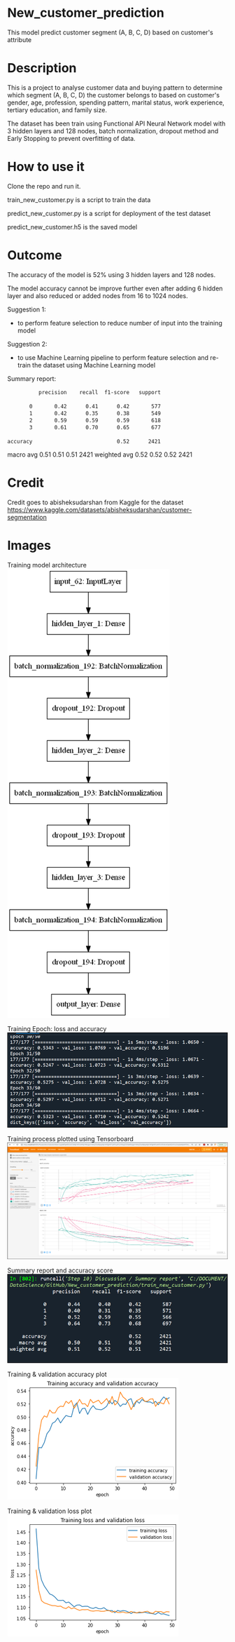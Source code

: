 
 # New_customer_prediction
 This model predict customer segment (A, B, C, D) based on customer's attribute


# Description
This is a project to analyse customer data and buying pattern to determine which segment (A, B, C, D) the customer belongs to based on customer's gender, age, profession, spending pattern, marital status, work experience, tertiary education, and family size. 

The dataset has been train using Functional API Neural Network model with 3 hidden layers and 128 nodes, batch normalization, dropout method and Early Stopping to prevent overfitting of data.


# How to use it
Clone the repo and run it.

train_new_customer.py is a script to train the data

predict_new_customer.py is a script for deployment of the test dataset

predict_new_customer.h5 is the saved model


# Outcome

The accuracy of the model is 52% using 3 hidden layers and 128 nodes.

The model accuracy cannot be improve further even after adding 6 hidden layer and also reduced or added nodes from 16 to 1024 nodes.


Suggestion 1: 
- to perform feature selection to reduce number of input into the training model

Suggestion 2: 
- to use Machine Learning pipeline to perform feature selection and re-train the dataset using Machine Learning model


Summary report:


              precision    recall  f1-score   support

           0       0.42      0.41      0.42       577
           1       0.42      0.35      0.38       549
           2       0.59      0.59      0.59       618
           3       0.61      0.70      0.65       677

    accuracy                           0.52      2421
   macro avg       0.51      0.51      0.51      2421
weighted avg       0.52      0.52      0.52      2421



# Credit
Credit goes to abisheksudarshan from Kaggle for the dataset
https://www.kaggle.com/datasets/abisheksudarshan/customer-segmentation


# Images

Training model architecture
![image](image/model.png)


Training Epoch: loss and accuracy
![image](image/training_epoch_loss_accuracy.png)



Training process plotted using Tensorboard
![image](image/tensorboard.png)



Summary report and accuracy score
![image](image/Summary_report.png)


Training & validation accuracy plot
![image](image/training_accuracy.png)


Training & validation loss plot
![image](image/training_loss.png)

